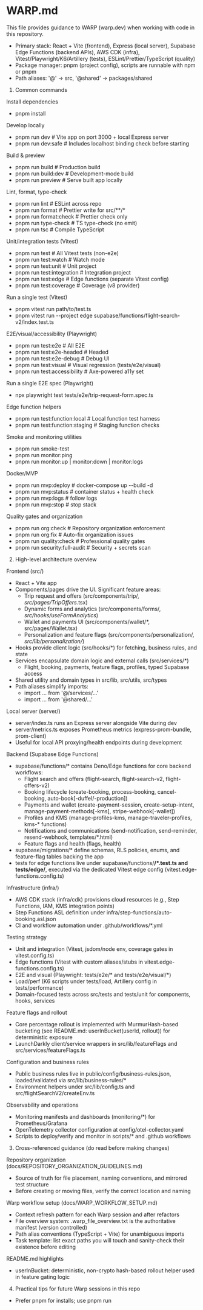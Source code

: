 # WARP.md

This file provides guidance to WARP (warp.dev) when working with code in this repository.

- Primary stack: React + Vite (frontend), Express (local server), Supabase Edge Functions (backend APIs), AWS CDK (infra), Vitest/Playwright/K6/Artillery (tests), ESLint/Prettier/TypeScript (quality)
- Package manager: pnpm (project config), scripts are runnable with npm or pnpm
- Path aliases: '@' -> src, '@shared' -> packages/shared

1) Common commands

Install dependencies
- pnpm install

Develop locally
- pnpm run dev            # Vite app on port 3000 + local Express server
- pnpm run dev:safe       # Includes localhost binding check before starting

Build & preview
- pnpm run build          # Production build
- pnpm run build:dev      # Development-mode build
- pnpm run preview        # Serve built app locally

Lint, format, type-check
- pnpm run lint           # ESLint across repo
- pnpm run format         # Prettier write for src/**/*
- pnpm run format:check   # Prettier check only
- pnpm run type-check     # TS type-check (no emit)
- pnpm run tsc            # Compile TypeScript

Unit/integration tests (Vitest)
- pnpm run test                 # All Vitest tests (non-e2e)
- pnpm run test:watch           # Watch mode
- pnpm run test:unit            # Unit project
- pnpm run test:integration     # Integration project
- pnpm run test:edge            # Edge functions (separate Vitest config)
- pnpm run test:coverage        # Coverage (v8 provider)

Run a single test (Vitest)
- pnpm vitest run path/to/test.ts
- pnpm vitest run --project edge supabase/functions/flight-search-v2/index.test.ts

E2E/visual/accessibility (Playwright)
- pnpm run test:e2e              # All E2E
- pnpm run test:e2e-headed       # Headed
- pnpm run test:e2e-debug        # Debug UI
- pnpm run test:visual           # Visual regression (tests/e2e/visual)
- pnpm run test:accessibility    # Axe-powered a11y set

Run a single E2E spec (Playwright)
- npx playwright test tests/e2e/trip-request-form.spec.ts

Edge function helpers
- pnpm run test:function:local   # Local function test harness
- pnpm run test:function:staging # Staging function checks

Smoke and monitoring utilities
- pnpm run smoke-test
- pnpm run monitor:ping
- pnpm run monitor:up | monitor:down | monitor:logs

Docker/MVP
- pnpm run mvp:deploy   # docker-compose up --build -d
- pnpm run mvp:status   # container status + health check
- pnpm run mvp:logs     # follow logs
- pnpm run mvp:stop     # stop stack

Quality gates and organization
- pnpm run org:check            # Repository organization enforcement
- pnpm run org:fix             # Auto-fix organization issues
- pnpm run quality:check       # Professional quality gates
- pnpm run security:full-audit # Security + secrets scan

2) High-level architecture overview

Frontend (src/)
- React + Vite app
- Components/pages drive the UI. Significant feature areas:
  - Trip request and offers (src/components/trip/*, src/pages/TripOffers*.tsx)
  - Dynamic forms and analytics (src/components/forms/*, src/hooks/useFormAnalytics*)
  - Wallet and payments UI (src/components/wallet/*, src/pages/Wallet.tsx)
  - Personalization and feature flags (src/components/personalization/*, src/lib/personalization/*)
- Hooks provide client logic (src/hooks/*) for fetching, business rules, and state
- Services encapsulate domain logic and external calls (src/services/*)
  - Flight, booking, payments, feature flags, profiles, typed Supabase access
- Shared utility and domain types in src/lib, src/utils, src/types
- Path aliases simplify imports:
  - import ... from '@/services/...'
  - import ... from '@shared/...'

Local server (server/)
- server/index.ts runs an Express server alongside Vite during dev
- server/metrics.ts exposes Prometheus metrics (express-prom-bundle, prom-client)
- Useful for local API proxying/health endpoints during development

Backend (Supabase Edge Functions)
- supabase/functions/* contains Deno/Edge functions for core backend workflows:
  - Flight search and offers (flight-search, flight-search-v2, flight-offers-v2)
  - Booking lifecycle (create-booking, process-booking, cancel-booking, auto-book[-duffel/-production])
  - Payments and wallet (create-payment-session, create-setup-intent, manage-payment-methods[-kms], stripe-webhook[-wallet])
  - Profiles and KMS (manage-profiles-kms, manage-traveler-profiles, kms-* functions)
  - Notifications and communications (send-notification, send-reminder, resend-webhook, templates/*.html)
  - Feature flags and health (flags, health)
- supabase/migrations/* define schemas, RLS policies, enums, and feature-flag tables backing the app
- tests for edge functions live under supabase/functions/**/*.test.ts and tests/edge/**, executed via the dedicated Vitest edge config (vitest.edge-functions.config.ts)

Infrastructure (infra/)
- AWS CDK stack (infra/cdk) provisions cloud resources (e.g., Step Functions, IAM, KMS integration points)
- Step Functions ASL definition under infra/step-functions/auto-booking.asl.json
- CI and workflow automation under .github/workflows/*.yml

Testing strategy
- Unit and integration (Vitest, jsdom/node env, coverage gates in vitest.config.ts)
- Edge functions (Vitest with custom aliases/stubs in vitest.edge-functions.config.ts)
- E2E and visual (Playwright: tests/e2e/* and tests/e2e/visual/*)
- Load/perf (K6 scripts under tests/load, Artillery config in tests/performance)
- Domain-focused tests across src/tests and tests/unit for components, hooks, services

Feature flags and rollout
- Core percentage rollout is implemented with MurmurHash-based bucketing (see README.md: userInBucket(userId, rollout)) for deterministic exposure
- LaunchDarkly client/service wrappers in src/lib/featureFlags and src/services/featureFlags.ts

Configuration and business rules
- Public business rules live in public/config/business-rules.json, loaded/validated via src/lib/business-rules/*
- Environment helpers under src/lib/config.ts and src/flightSearchV2/createEnv.ts

Observability and operations
- Monitoring manifests and dashboards (monitoring/*) for Prometheus/Grafana
- OpenTelemetry collector configuration at config/otel-collector.yaml
- Scripts to deploy/verify and monitor in scripts/* and .github workflows

3) Cross-referenced guidance (do read before making changes)

Repository organization (docs/REPOSITORY_ORGANIZATION_GUIDELINES.md)
- Source of truth for file placement, naming conventions, and mirrored test structure
- Before creating or moving files, verify the correct location and naming

Warp workflow setup (docs/WARP_WORKFLOW_SETUP.md)
- Context refresh pattern for each Warp session and after refactors
- File overview system: .warp_file_overview.txt is the authoritative manifest (version controlled)
- Path alias conventions (TypeScript + Vite) for unambiguous imports
- Task template: list exact paths you will touch and sanity-check their existence before editing

README.md highlights
- userInBucket: deterministic, non-crypto hash-based rollout helper used in feature gating logic

4) Practical tips for future Warp sessions in this repo

- Prefer pnpm for installs; use pnpm run <script> for consistency with packageManager
- When adding imports, use the established aliases ('@', '@shared') to avoid relative path churn
- For backend logic touching Supabase functions, mirror updates in migrations/tests where applicable
- For large refactors: run lint, type-check, unit/integration, edge tests, then E2E
- For infra-related changes (CDK/Step Functions), validate with existing CI workflows and keep ASL/CDK in sync

5) Focused examples

- Run only the edge tests for flight-search-v2
  - pnpm vitest run --project edge supabase/functions/flight-search-v2/index.test.ts

- Run a single unit test for a React component
  - pnpm vitest run src/components/trip/Pools/__tests__/PoolHeader.test.tsx

- Debug a single Playwright spec locally
  - npx playwright test tests/e2e/trip-request-form.spec.ts --debug

- End-to-end wallet smoke suite
  - pnpm run test:wallet-smoke

6) Where to look for deeper context

- docs/architecture/* for high-level flows (e.g., personalization-flow.md)
- docs/deployment/* and infra/* for deployment runbooks and infra code
- src/lib/errors/* and src/lib/security/* for error handling and webhook verification patterns
- packages/shared/* for shared integrations (KMS, Stripe, feature flags)

This WARP.md intentionally focuses on commands and architectural context that are not immediately obvious from a quick file listing, consolidating multi-file patterns and scripts to accelerate future work.

7) Branch safety and workflow

- Never commit directly to main
  - main is protected. Create a branch for every change:
    - git switch -c feat/<topic> or fix/<topic>
- Always start from an up-to-date main
  - git fetch origin
  - git switch -c feat/<topic> origin/main
- Keep your branch current
  - git fetch origin
  - git merge origin/main  # or: git rebase origin/main
- Take a safety snapshot before risky changes
  - git tag -a safe/$(date +%Y%m%d-%H%M%S) -m "pre-refactor"
  - or create a safety branch: git switch -c safe/pre-<operation>
- Don’t switch branches with uncommitted work
  - Prefer committing WIP or stashing with a timestamped message:
    - git commit -m "WIP: <desc>"  (temporary)
    - git stash push -u -m "$(date +%Y-%m-%d %H:%M) WIP: <desc>"
  - Or use the helper: scripts/development/git-switch-safe.sh <target-branch>
- Prefer separate worktrees for diverged experiments (prevents files "disappearing")
  - git worktree add ../github-link-up-buddy-main main
  - git worktree add ../github-link-up-buddy-ux feat/auto-booking-welcome-and-rule-ux
- Recovery quick-reference
  - View recent positions: git reflog
  - Restore to a known good point: git reset --hard <sha> (or: git switch -c rescue/<date> <sha>)
  - Stashes: git stash list; inspect: git stash show -p stash@{0}
- Recommended git config
  - git config --global push.default current
  - git config --global fetch.prune true
  - git config --global rerere.enabled true

Guardrails (opt-in but recommended)
- Pre-commit hook to block committing to main
  - We ship a versioned hook at .githooks/pre-commit
  - Enable once per machine in this repo: git config core.hooksPath .githooks
  - Ensure executable: chmod +x .githooks/pre-commit
- Safe branch switch helper
  - scripts/development/git-switch-safe.sh checks for uncommitted changes, offers to stash with a timestamp, and suggests worktrees for large divergences. Ensure executable: chmod +x scripts/development/git-switch-safe.sh


